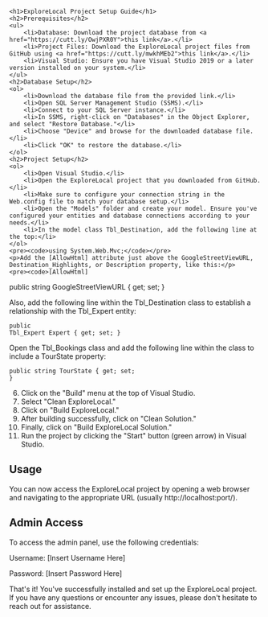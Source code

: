     <h1>ExploreLocal Project Setup Guide</h1>
    <h2>Prerequisites</h2>
    <ul>
        <li>Database: Download the project database from <a href="https://cutt.ly/OwjPXR0Y">this link</a>.</li>
        <li>Project Files: Download the ExploreLocal project files from GitHub using <a href="https://cutt.ly/mwkhMEb2">this link</a>.</li>
        <li>Visual Studio: Ensure you have Visual Studio 2019 or a later version installed on your system.</li>
    </ul>
    <h2>Database Setup</h2>
    <ol>
        <li>Download the database file from the provided link.</li>
        <li>Open SQL Server Management Studio (SSMS).</li>
        <li>Connect to your SQL Server instance.</li>
        <li>In SSMS, right-click on "Databases" in the Object Explorer, and select "Restore Database."</li>
        <li>Choose "Device" and browse for the downloaded database file.</li>
        <li>Click "OK" to restore the database.</li>
    </ol>
    <h2>Project Setup</h2>
    <ol>
        <li>Open Visual Studio.</li>
        <li>Open the ExploreLocal project that you downloaded from GitHub.</li>
        <li>Make sure to configure your connection string in the Web.config file to match your database setup.</li>
        <li>Open the "Models" folder and create your model. Ensure you've configured your entities and database connections according to your needs.</li>
        <li>In the model class Tbl_Destination, add the following line at the top:</li>
    </ol>
    <pre><code>using System.Web.Mvc;</code></pre>
    <p>Add the [AllowHtml] attribute just above the GoogleStreetViewURL, Destination_Highlights, or Description property, like this:</p>
    <pre><code>[AllowHtml]
public string GoogleStreetViewURL { get; set; }</code></pre>
    <p>Also, add the following line within the Tbl_Destination class to establish a relationship with the Tbl_Expert entity:</p>
    <pre><code>public Tbl_Expert Expert { get; set; }</code></pre>
    <p>Open the Tbl_Bookings class and add the following line within the class to include a TourState property:</p>
    <pre><code>public string TourState { get; set; }</code></pre>
    <ol start="6">
        <li>Click on the "Build" menu at the top of Visual Studio.</li>
        <li>Select "Clean ExploreLocal."</li>
        <li>Click on "Build ExploreLocal."</li>
        <li>After building successfully, click on "Clean Solution."</li>
        <li>Finally, click on "Build ExploreLocal Solution."</li>
        <li>Run the project by clicking the "Start" button (green arrow) in Visual Studio.</li>
    </ol>
    <h2>Usage</h2>
    <p>You can now access the ExploreLocal project by opening a web browser and navigating to the appropriate URL (usually http://localhost:port/).</p>
    <h2>Admin Access</h2>
    <p>To access the admin panel, use the following credentials:</p>
    <p>Username: [Insert Username Here]</p>
    <p>Password: [Insert Password Here]</p>
    <p>That's it! You've successfully installed and set up the ExploreLocal project. If you have any questions or encounter any issues, please don't hesitate to reach out for assistance.</p>
